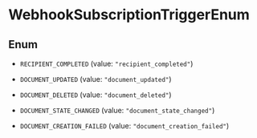 

# WebhookSubscriptionTriggerEnum

## Enum


* `RECIPIENT_COMPLETED` (value: `"recipient_completed"`)

* `DOCUMENT_UPDATED` (value: `"document_updated"`)

* `DOCUMENT_DELETED` (value: `"document_deleted"`)

* `DOCUMENT_STATE_CHANGED` (value: `"document_state_changed"`)

* `DOCUMENT_CREATION_FAILED` (value: `"document_creation_failed"`)



